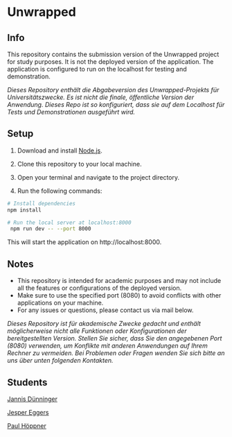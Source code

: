 # Unwrapped

## Info
This repository contains the submission version of the Unwrapped project for study purposes. It is not the deployed version of the application. The application is configured to run on the localhost for testing and demonstration.

*Dieses Repository enthält die Abgabeversion des Unwrapped-Projekts für Universitätszwecke. Es ist nicht die finale, öffentliche Version der Anwendung. Dieses Repo ist so konfiguriert, dass sie auf dem Localhost für Tests und Demonstrationen ausgeführt wird.*

## Setup
1. Download and install [Node.js](https://nodejs.org/en/download/).

2. Clone this repository to your local machine.

3. Open your terminal and navigate to the project directory.

4. Run the following commands:


```bash
# Install dependencies
npm install

# Run the local server at localhost:8000
 npm run dev -- --port 8000
```


This will start the application on http://localhost:8000.

## Notes
- This repository is intended for academic purposes and may not include all the features or configurations of the deployed version.
- Make sure to use the specified port (8080) to avoid conflicts with other applications on your machine.
- For any issues or questions, please contact us via mail below.

*Dieses Repository ist für akademische Zwecke gedacht und enthält möglicherweise nicht alle Funktionen oder Konfigurationen der bereitgestellten Version.
Stellen Sie sicher, dass Sie den angegebenen Port (8080) verwenden, um Konflikte mit anderen Anwendungen auf Ihrem Rechner zu vermeiden.
Bei Problemen oder Fragen wenden Sie sich bitte an uns über unten folgenden Kontakten.*

## Students
[Jannis Dünninger](jannis.duenninger@stud.th-luebeck.de) 

[Jesper Eggers](jesper.till.eggers@stud.th-luebeck.de)

[Paul Höppner](paul.hoeppner@stud.th-luebeck.de)
